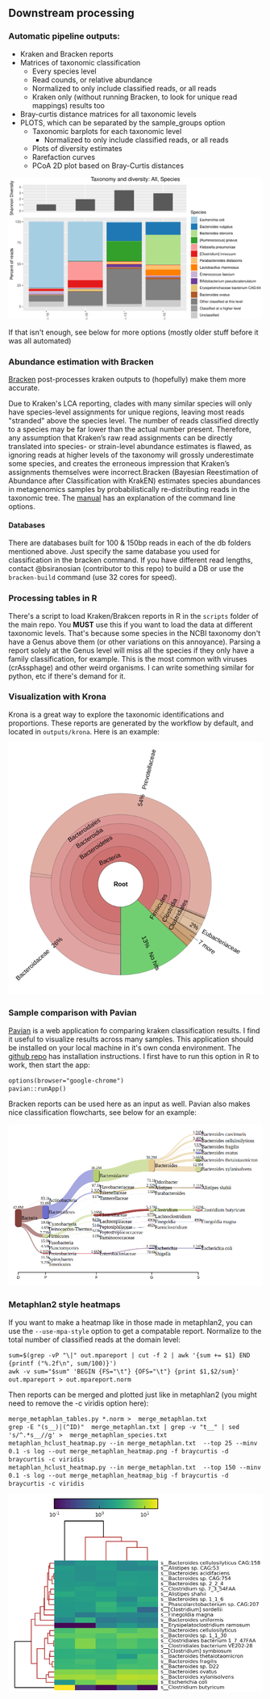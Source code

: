 ## Downstream processing

### Automatic pipeline outputs: 

- Kraken and Bracken reports
- Matrices of taxonomic classification
    - Every species level
    - Read counds, or relative abundance
    - Normalized to only include classified reads, or all reads
    - Kraken only (without running Bracken, to look for unique read mappings) results too
- Bray-curtis distance matrices for all taxonomic levels
- PLOTS, which can be separated by the sample_groups option
    - Taxonomic barplots for each taxonomic level
        - Normalized to only include classified reads, or all reads
    - Plots of diversity estimates 
    - Rarefaction curves
    - PCoA 2D plot based on Bray-Curtis distances 

![default_barplot](../images/taxonomic_barplot.png "Default taxonomic barplot output")

If that isn't enough, see below for more options (mostly older stuff before it was all automated)



### Abundance estimation with Bracken
[Bracken](https://peerj.com/articles/cs-104/) post-processes kraken outputs to (hopefully) make them more accurate.  

Due to Kraken's LCA reporting, clades with many similar species will only have species-level assignments for unique regions, leaving most reads "stranded" above the species level. The number of reads classified directly to a species may be far lower than the actual number present. Therefore, any assumption that Kraken’s raw read assignments can be directly translated into species- or strain-level abundance estimates is flawed, as ignoring reads at higher levels of the taxonomy will grossly underestimate some species, and creates the erroneous impression that Kraken’s assignments themselves were incorrect.Bracken (Bayesian Reestimation of Abundance after Classification with KrakEN) estimates species abundances in metagenomics samples by probabilistically re-distributing reads in the taxonomic tree. 
The [manual](https://ccb.jhu.edu/software/bracken/index.shtml?t=manual) has an explanation of the command line options.

#### Databases
There are databases built for 100 & 150bp reads in each of the db folders mentioned above. Just specify the same database you used for classification in the bracken command. If you have different read lengths, contact @bsiranosian (contributor to this repo) to build a DB or use the `bracken-build` command (use 32 cores for speed).

### Processing tables in R 
There's a script to load Kraken/Brakcen reports in R in the `scripts` folder of the main repo. You **MUST** use this if you want to load the data at different taxonomic levels. That's because some species in the NCBI taxonomy don't have a Genus above them (or other variations on this annoyance). Parsing a report solely at the Genus level will miss all the species if they only have a family classification, for example. This is the most common with viruses (crAssphage) and other weird organisms. I can write something similar for python, etc if there's demand for it. 

### Visualization with Krona
Krona is a great way to explore the taxonomic identifications and proportions. These reports are generated by the workflow by default, and located in `outputs/krona`.  Here is an example:

![Krona_classification](../images/krona_classification.png "Using Krona is a great way to explore classification at many levels.")

### Sample comparison with Pavian
[Pavian](http://ccb.jhu.edu/software/pavian/) is a web application fo comparing kraken classification results. I find it useful to visualize results across many samples. This application should be installed on your local machine in it's own conda environment. The [github repo](https://github.com/fbreitwieser/pavian) has installation instructions. I first have to run this option in R to work, then start the app: 
```
options(browser="google-chrome")
pavian::runApp()
```
Bracken reports can be used here as an input as well. Pavian also makes nice classification flowcharts, see below for an example:

![Pavian_classification](../images/pavian_classification_flow.png "Using pavian can make nice classification flowcharts")

### Metaphlan2 style heatmaps
If you want to make a heatmap like in those made in metaphlan2, you can use the `--use-mpa-style` option to get a compatable report. Normalize to the total number of classified reads at the domain level:
```
sum=$(grep -vP "\|" out.mpareport | cut -f 2 | awk '{sum += $1} END {printf ("%.2f\n", sum/100)}')
awk -v sum="$sum" 'BEGIN {FS="\t"} {OFS="\t"} {print $1,$2/sum}' out.mpareport > out.mpareport.norm

```
Then reports can be merged and plotted just like in metaphlan2 (you might need to remove the -c viridis option here):
```
merge_metaphlan_tables.py *.norm >  merge_metaphlan.txt
grep -E "(s__)|(^ID)"  merge_metaphlan.txt | grep -v "t__" | sed 's/^.*s__//g' >  merge_metaphlan_species.txt
metaphlan_hclust_heatmap.py --in merge_metaphlan.txt  --top 25 --minv 0.1 -s log --out merge_metaphlan_heatmap.png -f braycurtis -d braycurtis -c viridis 
metaphlan_hclust_heatmap.py --in merge_metaphlan.txt  --top 150 --minv 0.1 -s log --out merge_metaphlan_heatmap_big -f braycurtis -d braycurtis -c viridis
```
![metaphlan2_heatmap](../images/metaphlan2_heatmap.png "Using metaphlan2-style heatmaps from Kraken2 data.")
